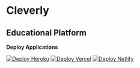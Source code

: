 # Cleverly
## Educational Platform
<b>Deploy Applications</b>

[![Deploy Heroku](https://www.herokucdn.com/deploy/button.svg)](https://heroku.com/deploy)  [![Deploy Vercel](https://vercel.com/button)](https://vercel.com/new) [![Deploy Netlify](https://www.netlify.com/img/deploy/button.svg)](https://app.netlify.com/start/deploy?repository=https://github.com/neverendingqs/netlify-express)
